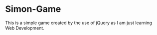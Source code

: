 # Simon-Game
This is a simple game created by the use of jQuery as I am just learning Web Development. 
